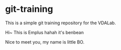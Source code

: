 git-training
============

This is a simple git training repository for the VDALab.

Hi~ This is Emplus
hahah it's benbean

Nice to meet you, my name is little BO.
